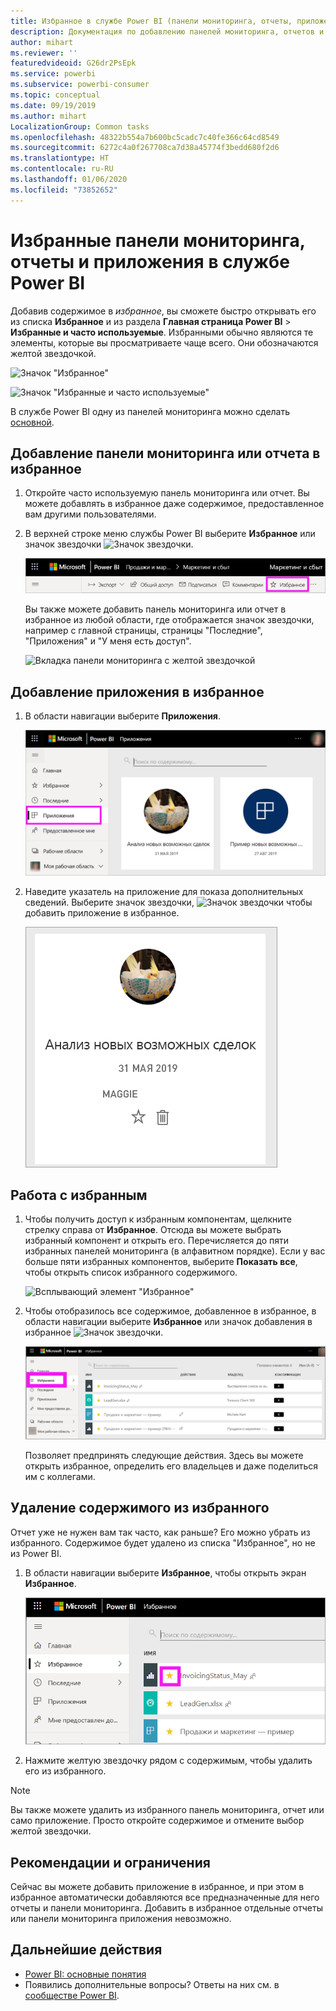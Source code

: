```yaml
---
title: Избранное в службе Power BI (панели мониторинга, отчеты, приложения)
description: Документация по добавлению панелей мониторинга, отчетов и приложений в избранное в службе Power BI
author: mihart
ms.reviewer: ''
featuredvideoid: G26dr2PsEpk
ms.service: powerbi
ms.subservice: powerbi-consumer
ms.topic: conceptual
ms.date: 09/19/2019
ms.author: mihart
LocalizationGroup: Common tasks
ms.openlocfilehash: 48322b554a7b600bc5cadc7c40fe366c64cd8549
ms.sourcegitcommit: 6272c4a0f267708ca7d38a45774f3bedd680f2d6
ms.translationtype: HT
ms.contentlocale: ru-RU
ms.lasthandoff: 01/06/2020
ms.locfileid: "73852652"
---
```

# <a name="favorite-dashboards-reports-and-apps-in-the-power-bi-service"></a>Избранные панели мониторинга, отчеты и приложения в службе Power BI
Добавив содержимое в *избранное*, вы сможете быстро открывать его из списка **Избранное** и из раздела **Главная страница Power BI** > **Избранные и часто используемые**. Избранными обычно являются те элементы, которые вы просматриваете чаще всего. Они обозначаются желтой звездочкой.

   ![Значок "Избранное"](./media/end-user-favorite/power-bi-favorite-nav.png)

   ![Значок "Избранные и часто используемые"](./media/end-user-favorite/power-bi-home.png)

В службе Power BI одну из панелей мониторинга можно сделать [основной](end-user-featured.md).

## <a name="add-a-dashboard-or-report-as-a-favorite"></a>Добавление панели мониторинга или отчета в избранное

1. Откройте часто используемую панель мониторинга или отчет. Вы можете добавлять в избранное даже содержимое, предоставленное вам другими пользователями.

2. В верхней строке меню службы Power BI выберите **Избранное** или значок звездочки ![Значок звездочки](./media/end-user-favorite/power-bi-favorite-icon.png).
   
   ![Значок избранного](./media/end-user-favorite/power-bi-favorite.png)
   
   Вы также можете добавить панель мониторинга или отчет в избранное из любой области, где отображается значок звездочки, например с главной страницы, страницы "Последние", "Приложения" и "У меня есть доступ". 
   
   ![Вкладка панели мониторинга с желтой звездочкой](./media/end-user-favorite/power-bi-recent.png)

## <a name="add-an-app-as-a-favorite"></a>Добавление приложения в избранное

1. В области навигации выберите **Приложения**.

   ![Панель мониторинга](./media/end-user-favorite/power-bi-app.png)

2. Наведите указатель на приложение для показа дополнительных сведений. Выберите значок звездочки, ![Значок звездочки](./media/end-user-favorite/power-bi-favorite-icon.png) чтобы добавить приложение в избранное.
   
   ![Наведение указателя мыши на приложение](./media/end-user-favorite/power-bi-hover-app.png)

## <a name="work-with-favorites"></a>Работа с избранным
1. Чтобы получить доступ к избранным компонентам, щелкните стрелку справа от **Избранное**. Отсюда вы можете выбрать избранный компонент и открыть его. Перечисляется до пяти избранных панелей мониторинга (в алфавитном порядке). Если у вас больше пяти избранных компонентов, выберите **Показать все**, чтобы открыть список избранного содержимого. 
   
   ![Всплывающий элемент "Избранное"](./media/end-user-favorite/power-bi-favorite-flyout.png)
2. Чтобы отобразилось все содержимое, добавленное в избранное, в области навигации выберите **Избранное** или значок добавления в избранное ![Значок звездочки](./media/end-user-favorite/power-bi-favorites-icon.png). 
   
    ![Окно "Избранное"](./media/end-user-favorite/power-bi-fav-screen.png)
   
   Позволяет предпринять следующие действия. Здесь вы можете открыть избранное, определить его владельцев и даже поделиться им с коллегами.

## <a name="unfavorite-content"></a>Удаление содержимого из избранного
Отчет уже не нужен вам так часто, как раньше? Его можно убрать из избранного. Содержимое будет удалено из списка "Избранное", но не из Power BI.

1. В области навигации выберите **Избранное**, чтобы открыть экран **Избранное**.
   
   ![Экран "Избранное"](./media/end-user-favorite/power-bi-un-favorite.png)
2. Нажмите желтую звездочку рядом с содержимым, чтобы удалить его из избранного.

> [!NOTE]
> Вы также можете удалить из избранного панель мониторинга, отчет или само приложение. Просто откройте содержимое и отмените выбор желтой звездочки. 
> 
> 
## <a name="limitations-and-considerations"></a>Рекомендации и ограничения
Сейчас вы можете добавить приложение в избранное, и при этом в избранное автоматически добавляются все предназначенные для него отчеты и панели мониторинга. Добавить в избранное отдельные отчеты или панели мониторинга приложения невозможно. 

## <a name="next-steps"></a>Дальнейшие действия
- [Power BI: основные понятия](end-user-basic-concepts.md)
- Появились дополнительные вопросы? Ответы на них см. в [сообществе Power BI](https://community.powerbi.com/).

